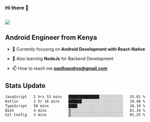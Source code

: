 ### Hi there 👋
<h2 align="left"><img src="https://readme-typing-svg.herokuapp.com?color='blue'&lines=I'm+Andrew+Opollo😊;Welcome+to+my+Github😜"> </h2>

## Android Engineer from Kenya


- 🌱 Currently focusing on **Android Development with React-Native**

- 🔭 Also learning **NodeJs** for Backend Development

- 📫 How to reach me **opolloandres@gmail.com**


## Stats Update
<!--START_SECTION:waka-->

```txt
JavaScript   2 hrs 53 mins   ██████████████░░░░░░░░░░░   55.81 %
Kotlin       1 hr 16 mins    ██████░░░░░░░░░░░░░░░░░░░   24.48 %
TypeScript   50 mins         ████░░░░░░░░░░░░░░░░░░░░░   16.19 %
Bash         4 mins          ▒░░░░░░░░░░░░░░░░░░░░░░░░   01.34 %
Git Config   3 mins          ▒░░░░░░░░░░░░░░░░░░░░░░░░   01.25 %
```

<!--END_SECTION:waka-->


